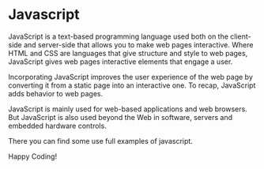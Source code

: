 # Javascript

JavaScript is a text-based programming language used both on the client-side and server-side that allows you to make web pages interactive. Where HTML and CSS are languages that give structure and style to web pages, JavaScript gives web pages interactive elements that engage a user. 

Incorporating JavaScript improves the user experience of the web page by converting it from a static page into an interactive one. To recap, JavaScript adds behavior to web pages.

JavaScript is mainly used for web-based applications and web browsers. But JavaScript is also used beyond the Web in software, servers and embedded hardware controls. 

There you can find some use full examples of javascript.

Happy Coding!